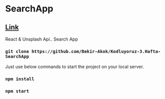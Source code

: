 # SearchApp
## <a href="https://kodluyoruz-3-hafta-search-app.vercel.app/" target="_blank">Link</a>
React & Unsplash Api.. Search App

### `git clone https://github.com/Bekir-Akok/Kodluyoruz-3.Hafta-SearchApp`
Just use below commands to start the project on your local server.

### `npm install`
### `npm start`
